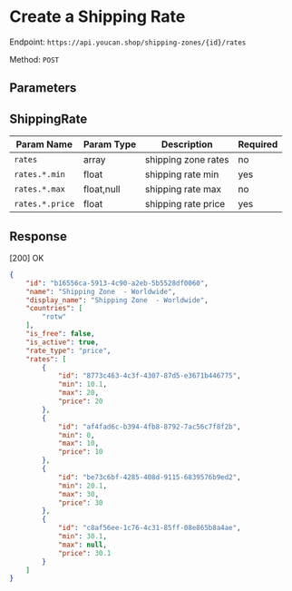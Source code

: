 # Create a Shipping Rate

Endpoint: `https://api.youcan.shop/shipping-zones/{id}/rates`

Method: `POST`

<a name="parameters"></a>

## Parameters

## ShippingRate

| Param Name     | Param Type | Description                   | Required |
| -------------- | ---------- | ----------------------------- | -------- |
| `rates`        | array      | shipping zone rates           | no       |
| `rates.*.min`  | float      | shipping rate min             | yes      |
| `rates.*.max`  | float,null | shipping rate max             | no       |
| `rates.*.price`| float      | shipping rate price           | yes      |

<a name="response"></a>
## Response

[200] OK

```json
{
    "id": "b16556ca-5913-4c90-a2eb-5b5528df0060",
    "name": "Shipping Zone  - Worldwide",
    "display_name": "Shipping Zone  - Worldwide",
    "countries": [
        "rotw"
    ],
    "is_free": false,
    "is_active": true,
    "rate_type": "price",
    "rates": [
        {
            "id": "8773c463-4c3f-4307-87d5-e3671b446775",
            "min": 10.1,
            "max": 20,
            "price": 20
        },
        {
            "id": "af4fad6c-b394-4fb8-8792-7ac56c7f8f2b",
            "min": 0,
            "max": 10,
            "price": 10
        },
        {
            "id": "be73c6bf-4285-408d-9115-6839576b9ed2",
            "min": 20.1,
            "max": 30,
            "price": 30
        },
        {
            "id": "c8af56ee-1c76-4c31-85ff-08e865b8a4ae",
            "min": 30.1,
            "max": null,
            "price": 30.1
        }
    ]
}
```
